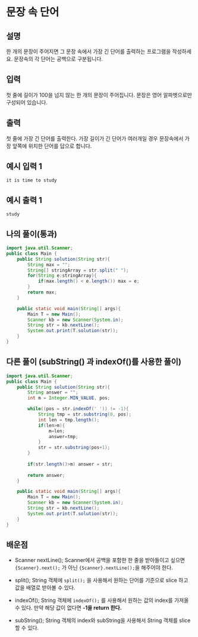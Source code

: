 # 문장 속 단어

## 설명

한 개의 문장이 주어지면 그 문장 속에서 가장 긴 단어를 출력하는 프로그램을 작성하세요.
문장속의 각 단어는 공백으로 구분됩니다.

## 입력

첫 줄에 길이가 100을 넘지 않는 한 개의 문장이 주어집니다. 문장은 영어 알파벳으로만 구성되어 있습니다.

## 출력

첫 줄에 가장 긴 단어를 출력한다. 가장 길이가 긴 단어가 여러개일 경우 문장속에서 가장 앞쪽에 위치한 단어를 답으로 합니다.

## 예시 입력 1

```
it is time to study
```

## 예시 출력 1

```
study
```

## 나의 풀이(통과)

```java
import java.util.Scanner;
public class Main {
    public String solution(String str){
        String max = "";
        String[] stringArray = str.split(" ");
        for(String e:stringArray){
            if(max.length() < e.length()) max = e;
        }
        return max;
    }

    public static void main(String[] args){
        Main T = new Main();
        Scanner kb = new Scanner(System.in);
        String str = kb.nextLine();
        System.out.print(T.solution(str));
    }
}
```

## 다른 풀이 (subString() 과 indexOf()를 사용한 풀이)

```java
import java.util.Scanner;
public class Main {
    public String solution(String str){
        String answer = "";
        int m = Integer.MIN_VALUE, pos;

        while((pos = str.indexOf(' ')) != -1){
            String tmp = str.substring(0, pos);
            int len = tmp.length();
            if(len>m){
                m=len;
                answer=tmp;
            }
            str = str.substring(pos+1);
        }
        
        if(str.length()>m) answer = str;
        
        return answer;
    }

    public static void main(String[] args){
        Main T = new Main();
        Scanner kb = new Scanner(System.in);
        String str = kb.nextLine();
        System.out.print(T.solution(str));
    }
}
```

## 배운점

- Scanner nextLine();
Scanner에서 공백을 포함한 한 줄을 받아들이고 싶으면 `{Scanner}.next();` 가 아닌 `{Scanner}.nextLine();`을 해주어야 한다.

- split();
String 객체에 `split();` 을 사용해서 원하는 단어를 기준으로 slice 하고 값을 배열로 받아볼 수 있다.

- indexOf();
String 객체에 `indexOf();` 를 사용해서 원하는 값의 index를 가져올 수 있다. 만약 해당 값이 없다면 **-1을 return 한다.**

- subString();
String 객체의 index와 subString을 사용해서 String 객체를 slice 할 수 있다.